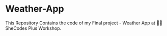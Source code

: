 # Weather-App
 This Repository Contains the code of my Final project - Weather App at 👩‍💻 SheCodes Plus Workshop. 
